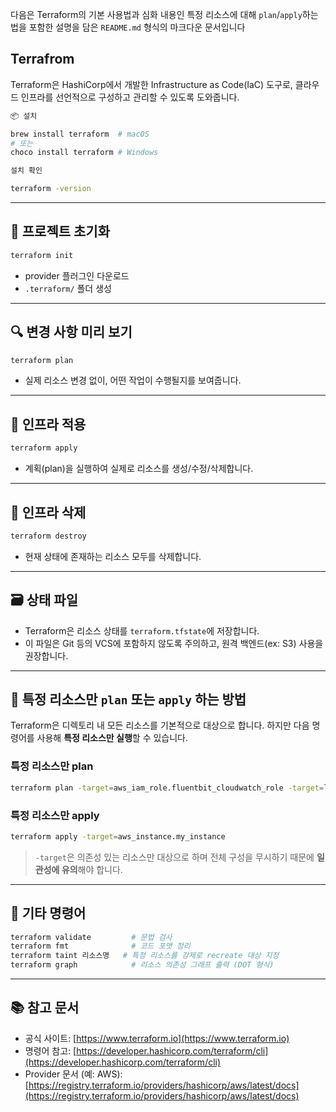 다음은 Terraform의 기본 사용법과 심화 내용인 특정 리소스에 대해 `plan`/`apply`하는 법을 포함한 설명을 담은 `README.md` 형식의 마크다운 문서입니다

## Terrafrom
Terraform은 HashiCorp에서 개발한 Infrastructure as Code(IaC) 도구로, 클라우드 인프라를 선언적으로 구성하고 관리할 수 있도록 도와줍니다.
````bash
📦 설치

brew install terraform  # macOS
# 또는
choco install terraform # Windows
````

```bash
설치 확인

terraform -version
```

---

## 📁 프로젝트 초기화

```bash
terraform init
```

* provider 플러그인 다운로드
* `.terraform/` 폴더 생성

---

## 🔍 변경 사항 미리 보기

```bash
terraform plan
```

* 실제 리소스 변경 없이, 어떤 작업이 수행될지를 보여줍니다.

---

## 🚀 인프라 적용

```bash
terraform apply
```

* 계획(plan)을 실행하여 실제로 리소스를 생성/수정/삭제합니다.

---

## 🧹 인프라 삭제

```bash
terraform destroy
```

* 현재 상태에 존재하는 리소스 모두를 삭제합니다.

---

## 🗃️ 상태 파일

* Terraform은 리소스 상태를 `terraform.tfstate`에 저장합니다.
* 이 파일은 Git 등의 VCS에 포함하지 않도록 주의하고, 원격 백엔드(ex: S3) 사용을 권장합니다.

---

## 🎯 특정 리소스만 `plan` 또는 `apply` 하는 방법

Terraform은 디렉토리 내 모든 리소스를 기본적으로 대상으로 합니다. 하지만 다음 명령어를 사용해 **특정 리소스만 실행**할 수 있습니다.

### 특정 리소스만 plan

```bash
terraform plan -target=aws_iam_role.fluentbit_cloudwatch_role -target=local_file.fluentbit_sa_manifest                                        
```

### 특정 리소스만 apply

```bash
terraform apply -target=aws_instance.my_instance
```

> `-target`은 의존성 있는 리소스만 대상으로 하며 전체 구성을 무시하기 때문에 **일관성에 유의**해야 합니다.

---

## 🧠 기타 명령어

```bash
terraform validate         # 문법 검사
terraform fmt              # 코드 포맷 정리
terraform taint 리소스명   # 특정 리소스를 강제로 recreate 대상 지정
terraform graph            # 리소스 의존성 그래프 출력 (DOT 형식)
```

---

## 📚 참고 문서

* 공식 사이트: [https://www.terraform.io](https://www.terraform.io)
* 명령어 참고: [https://developer.hashicorp.com/terraform/cli](https://developer.hashicorp.com/terraform/cli)
* Provider 문서 (예: AWS): [https://registry.terraform.io/providers/hashicorp/aws/latest/docs](https://registry.terraform.io/providers/hashicorp/aws/latest/docs)
